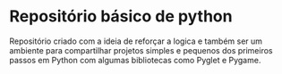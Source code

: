 # Repositório básico de python 
Repositório criado com a ideia de reforçar a logica e também ser um ambiente para compartilhar projetos simples e pequenos dos primeiros passos em Python com algumas bibliotecas como Pyglet e Pygame. 